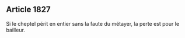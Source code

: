 Article 1827
----
Si le cheptel périt en entier sans la faute du métayer, la perte est pour le
bailleur.

